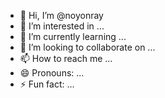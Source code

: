 - 👋 Hi, I’m @noyonray
- 👀 I’m interested in ...
- 🌱 I’m currently learning ...
- 💞️ I’m looking to collaborate on ...
- 📫 How to reach me ...
- 😄 Pronouns: ...
- ⚡ Fun fact: ...

<!---
noyonray/noyonray is a ✨ special ✨ repository because its `README.md` (this file) appears on your GitHub profile.
You can click the Preview link to take a look at your changes.
--->
